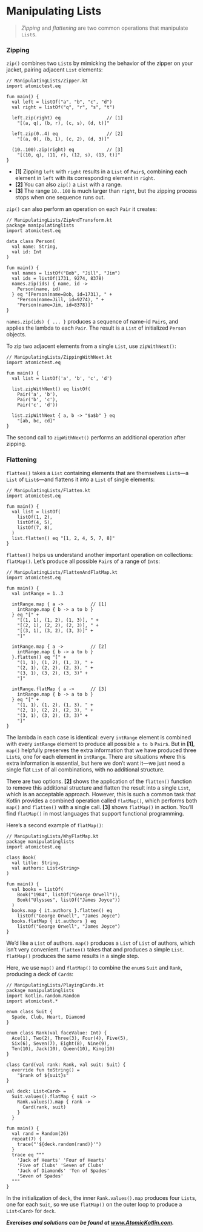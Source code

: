 # Manipulating Lists

> *Zipping* and *flattening* are two common operations that manipulate `List`s.

### Zipping

`zip()` combines two `List`s by mimicking the behavior of the zipper on your jacket, pairing adjacent `List` elements:

```
// ManipulatingLists/Zipper.kt
import atomictest.eq

fun main() {
  val left = listOf("a", "b", "c", "d")
  val right = listOf("q", "r", "s", "t")

  left.zip(right) eq                 // [1]
    "[(a, q), (b, r), (c, s), (d, t)]"

  left.zip(0..4) eq                  // [2]
    "[(a, 0), (b, 1), (c, 2), (d, 3)]"

  (10..100).zip(right) eq            // [3]
    "[(10, q), (11, r), (12, s), (13, t)]"
}
```

- **[1]** Zipping `left` with `right` results in a `List` of `Pair`s, combining each element in `left` with its corresponding element in `right`.
- **[2]** You can also `zip()` a `List` with a range.
- **[3]** The range `10..100` is much larger than `right`, but the zipping process stops when one sequence runs out.

`zip()` can also perform an operation on each `Pair` it creates:

```
// ManipulatingLists/ZipAndTransform.kt
package manipulatinglists
import atomictest.eq

data class Person(
  val name: String,
  val id: Int
)

fun main() {
  val names = listOf("Bob", "Jill", "Jim")
  val ids = listOf(1731, 9274, 8378)
  names.zip(ids) { name, id ->
    Person(name, id)
  } eq "[Person(name=Bob, id=1731), " +
    "Person(name=Jill, id=9274), " +
    "Person(name=Jim, id=8378)]"
}
```

`names.zip(ids) { ... }` produces a sequence of name-id `Pair`s, and applies the lambda to each `Pair`. The result is a `List` of initialized `Person` objects.

To zip two adjacent elements from a single `List`, use `zipWithNext()`:

```
// ManipulatingLists/ZippingWithNext.kt
import atomictest.eq

fun main() {
  val list = listOf('a', 'b', 'c', 'd')

  list.zipWithNext() eq listOf(
    Pair('a', 'b'),
    Pair('b', 'c'),
    Pair('c', 'd'))

  list.zipWithNext { a, b -> "$a$b" } eq
    "[ab, bc, cd]"
}
```

The second call to `zipWithNext()` performs an additional operation after zipping.

### Flattening

`flatten()` takes a `List` containing elements that are themselves `List`s—a `List` of `List`s—and flattens it into a `List` of single elements:

```
// ManipulatingLists/Flatten.kt
import atomictest.eq

fun main() {
  val list = listOf(
    listOf(1, 2),
    listOf(4, 5),
    listOf(7, 8),
  )
  list.flatten() eq "[1, 2, 4, 5, 7, 8]"
}
```

`flatten()` helps us understand another important operation on collections: `flatMap()`. Let’s produce all possible `Pair`s of a range of `Int`s:

```
// ManipulatingLists/FlattenAndFlatMap.kt
import atomictest.eq

fun main() {
  val intRange = 1..3

  intRange.map { a ->          // [1]
    intRange.map { b -> a to b }
  } eq "[" +
    "[(1, 1), (1, 2), (1, 3)], " +
    "[(2, 1), (2, 2), (2, 3)], " +
    "[(3, 1), (3, 2), (3, 3)]" +
    "]"

  intRange.map { a ->          // [2]
    intRange.map { b -> a to b }
  }.flatten() eq "[" +
    "(1, 1), (1, 2), (1, 3), " +
    "(2, 1), (2, 2), (2, 3), " +
    "(3, 1), (3, 2), (3, 3)" +
    "]"

  intRange.flatMap { a ->      // [3]
    intRange.map { b -> a to b }
  } eq "[" +
    "(1, 1), (1, 2), (1, 3), " +
    "(2, 1), (2, 2), (2, 3), " +
    "(3, 1), (3, 2), (3, 3)" +
    "]"
}
```

The lambda in each case is identical: every `intRange` element is combined with every `intRange` element to produce all possible `a to b` `Pair`s. But in **[1]**, `map()` helpfully preserves the extra information that we have produced three `List`s, one for each element in `intRange`. There are situations where this extra information is essential, but here we don’t want it—we just need a single flat `List` of all combinations, with no additional structure.

There are two options. **[2]** shows the application of the `flatten()` function to remove this additional structure and flatten the result into a single `List`, which is an acceptable approach. However, this is such a common task that Kotlin provides a combined operation called `flatMap()`, which performs both `map()` and `flatten()` with a single call. **[3]** shows `flatMap()` in action. You’ll find `flatMap()` in most languages that support functional programming.

Here’s a second example of `flatMap()`:

```
// ManipulatingLists/WhyFlatMap.kt
package manipulatinglists
import atomictest.eq

class Book(
  val title: String,
  val authors: List<String>
)

fun main() {
  val books = listOf(
    Book("1984", listOf("George Orwell")),
    Book("Ulysses", listOf("James Joyce"))
  )
  books.map { it.authors }.flatten() eq
    listOf("George Orwell", "James Joyce")
  books.flatMap { it.authors } eq
    listOf("George Orwell", "James Joyce")
}
```

We’d like a `List` of authors. `map()` produces a `List` of `List` of authors, which isn’t very convenient. `flatten()` takes that and produces a simple `List`. `flatMap()` produces the same results in a single step.

Here, we use `map()` and `flatMap()` to combine the `enum`s `Suit` and `Rank`, producing a deck of `Card`s:

```
// ManipulatingLists/PlayingCards.kt
package manipulatinglists
import kotlin.random.Random
import atomictest.*

enum class Suit {
  Spade, Club, Heart, Diamond
}

enum class Rank(val faceValue: Int) {
  Ace(1), Two(2), Three(3), Four(4), Five(5),
  Six(6), Seven(7), Eight(8), Nine(9),
  Ten(10), Jack(10), Queen(10), King(10)
}

class Card(val rank: Rank, val suit: Suit) {
  override fun toString() =
    "$rank of ${suit}s"
}

val deck: List<Card> =
  Suit.values().flatMap { suit ->
    Rank.values().map { rank ->
      Card(rank, suit)
    }
  }

fun main() {
  val rand = Random(26)
  repeat(7) {
    trace("'${deck.random(rand)}'")
  }
  trace eq """
    'Jack of Hearts' 'Four of Hearts'
    'Five of Clubs' 'Seven of Clubs'
    'Jack of Diamonds' 'Ten of Spades'
    'Seven of Spades'
  """
}
```

In the initialization of `deck`, the inner `Rank.values().map` produces four `List`s, one for each `Suit`, so we use `flatMap()` on the outer loop to produce a `List<Card>` for `deck`.

***Exercises and solutions can be found at www.AtomicKotlin.com.***